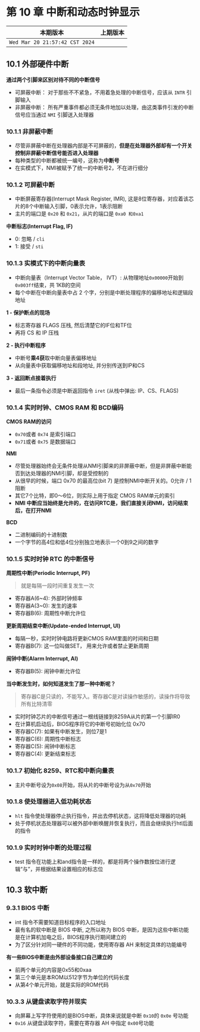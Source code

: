 # 第 10 章 中断和动态时钟显示

|本期版本|上期版本
|:---:|:---:|
`Wed Mar 20 21:57:42 CST 2024` | 

## 10.1 外部硬件中断

**通过两个引脚来区别对待不同的中断信号**

* 可屏蔽中断： 对于那些不不紧急，不用着急处理的中断信号，应该从 `INTR` 引脚输入
* 非屏蔽中断： 所有严重事件都必须无条件地加以处理，由这类事件引发的中断信号应当通过 `NMI` 引脚送入处理器

### 10.1.1 非屏蔽中断

* 尽管非屏蔽中断在处理器内部是不可屏蔽的，**但是在处理器外部却有一个开关控制非屏蔽中断信号能否进入处理器**
* 每种类型的中断都被统一编号，这称为**中断号**
* 在实模式下，NMI被赋予了统一的中断号2，不在进行细分

### 10.1.2 可屏蔽中断

* 中断屏蔽寄存器(Interrupt Mask Register, IMR), 这是8位寄存器，对应着该芯片的8个中断输入引脚，0表示允许，1表示阻断
* 主片的端口是 `0x20` 和 `0x21`，从片的端口是 `0xa0 和0xa1`

**中断标志(Interrupt Flag, IF)** 

* 0: 忽略 / `cli`
* 1: 接受 / `sti`

### 10.1.3 实模式下的中断向量表

* 中断向量表（Interrupt Vector Table， IVT）: 从物理地址`0x00000`开始到 `0x003ff`结束，共 1KB的空间
* 每个中断在中断向量表中占 2 个字，分别是中断处理程序的偏移地址和逻辑段地址

**1 - 保护断点的现场**

* 标志寄存器 FLAGS 压栈, 然后清楚它的IF位和TF位
* 再将 CS 和 IP 压栈

**2 - 执行中断程序**

* 中断号**乘4获**取中断向量表偏移地址
* 从向量表中获取偏移地址和段地址, 并分别传送到IP和CS

**3 - 返回断点接着执行**

* 最后一条指令必须是中断返回指令 `iret` (从栈中弹出: IP、CS、FLAGS)


### 10.1.4 实时时钟、CMOS RAM 和 BCD编码

**CMOS RAM的访问**

* `0x70`或者 `0x74` 是索引端口
* `0x71`或者 `0x75` 是数据端口

**NMI**

* 尽管处理器始终会无条件处理从NMI引脚来的非屏蔽中断，但是非屏蔽中断能否到达处理器的NMI引脚，却是受控制的
* 从很早的时候，端口 0x70 的最高位(bit 7) 是控制NMI中断开关的。0允许 / 1阻断
* 其它7个比特，即0～6位，则实际上用于指定 CMOS RAM单元的索引
* **NMI 中断应当始终是允许的，在访问RTC是，我们直接关闭NMI，访问结束后，在打开NMI**

**BCD**

* 二进制编码的十进制数
* 一个字节的高4位和低4位分别独立地表示一个0到9之间的数字

### 10.1.5 实时时钟 RTC 的中断信号

**周期性中断(Periodic Interrupt, PF)**

> 就是每隔一段时间重复发生一次

* 寄存器A(6~4): 外部时钟频率
* 寄存器A(3~0): 发生的速率
* 寄存器B(6): 周期性中断允许位

**更新周期结束中断(Update-ended Interrupt, UI)**

* 每隔一秒，实时时钟电路将更新CMOS RAM里面的时间和日期
* 寄存器B(7): 这一位叫做SET， 用来允许或者禁止更新周期

**闹钟中断(Alarm Interrupt, AI)**

* 寄存器B(5): 闹钟中断允许位

**当中断发生时，如何知道发生了那一种中断呢？**

> 寄存器C是只读的，不能写入。寄存器C是对读操作敏感的，读操作将导致所有比特清零


* 实时时钟芯片的中断信号通过一根线链接到8259A从片的第一个引脚IR0
* 在计算机启动后，BIOS程序将它的中断号初始化位 0x70
* 寄存器C(7): 如果有中断发生，则位7是1
* 寄存器C(6): 周期性中断标志
* 寄存器C(5): 闹钟中断标志
* 寄存器C(4): 更新结束标志

### 10.1.7 初始化 8259、RTC和中断向量表

*  主片中断号设为`0x08`开始，将从片的中断号设为从`0x70`开始

### 10.1.8 使处理器进入低功耗状态

* `hlt` 指令使处理器停止执行指令，并出去停机状态，这将降低处理器的功耗
* 处于停机状态处理器可以被外部中断唤醒并恢复执行，而且会继续执行htl后面的指令


### 10.1.9 实时时钟中断的处理过程

* test 指令在功能上和and指令是一样的，都是将两个操作数按位进行逻辑“与”，并根据结果设置相应的标志位

## 10.3 软中断

### 9.3.1 BIOS 中断

* int 指令不需要知道目标程序的入口地址
* 最有名的软中断是 BIOS 中断, 之所以称为 BIOS 中断，是因为这些中断功能是在计算机加电之后，BIOS程序执行期间建立的
* 为了区分针对同一硬件的不同功能，使用寄存器 AH 来制定具体的功能编号

**有一些BIOS中断是由外部设备接口自己建立的**

* 前两个单元的内容是0x55和0xaa
* 第三个单元是本ROM以512字节为单位的代码长度
* 从第4个单元开始，就是实际的ROM代码


### 10.3.3 从键盘读取字符并现实

* 向屏幕上写字符使用的是BIOS中断，具体来说就是中断 `0x10`的 `0x0e` 号功能
* `0x16` 从键盘读取字符，需要在寄存器  AH 中指定 `0x00`号功能

